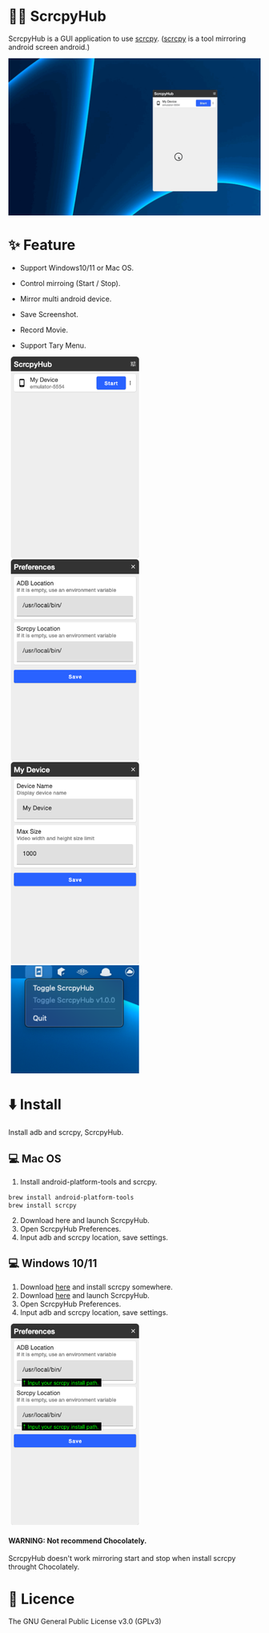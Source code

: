 # 🐻‍❄️ ScrcpyHub

ScrcpyHub is a GUI application to use [scrcpy](https://github.com/Genymobile/scrcpy). ([scrcpy](https://github.com/Genymobile/scrcpy) is a tool mirroring android screen android.)

![demo](docs/demo.gif)

# ✨ Feature

- Support Windows10/11 or Mac OS.

- Control mirroing (Start / Stop).

- Mirror multi android device.

- Save Screenshot.

- Record Movie.

- Support Tary Menu.

  

<img src="docs/one.png" width=256 hspace="5"><img src="docs/two.png" width=256 hspace="5"><img src="docs/three.png" width=256 hspace="5"><img src=docs/tray.png width=256 hspace=5>

# ⬇️ Install

Install adb and scrcpy, ScrcpyHub.

## 💻 Mac OS

1. Install android-platform-tools and scrcpy.

```
brew install android-platform-tools
brew install scrcpy
```
2. Download here and launch ScrcpyHub.
2. Open ScrcpyHub Preferences.
2. Input adb and scrcpy location, save settings.

## 💻 Windows 10/11

1. Download [here](https://github.com/Genymobile/scrcpy#windows) and install scrcpy somewhere.
2. Download [here](https://github.com/kaleidot725/scrcpy-hub/releases/tag/v1.2.3) and launch ScrcpyHub.
3. Open ScrcpyHub Preferences.
4. Input adb and scrcpy location, save settings.

<img src="docs/four.png" width=256 hspace="5">

#### WARNING: Not recommend Chocolately.

ScrcpyHub doesn't work mirroring start and stop when install scrcpy throught Chocolately.

# 🎫 Licence

The GNU General Public License v3.0 (GPLv3)
